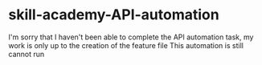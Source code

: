 # skill-academy-API-automation

I'm sorry that I haven't been able to complete the API automation task, my work is only up to the creation of the feature file
This automation is still cannot run